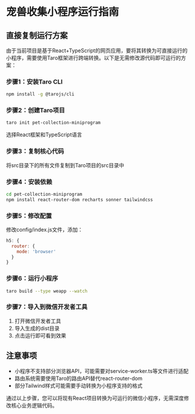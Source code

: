 # 宠兽收集小程序运行指南

## 直接复制运行方案

由于当前项目是基于React+TypeScript的网页应用，要将其转换为可直接运行的小程序，需要使用Taro框架进行跨端转换。以下是无需修改源代码即可运行的方案：

### 步骤1：安装Taro CLI
```bash
npm install -g @tarojs/cli
```

### 步骤2：创建Taro项目
```bash
taro init pet-collection-miniprogram
```
选择React框架和TypeScript语言

### 步骤3：复制核心代码
将src目录下的所有文件复制到Taro项目的src目录中

### 步骤4：安装依赖
```bash
cd pet-collection-miniprogram
npm install react-router-dom recharts sonner tailwindcss
```

### 步骤5：修改配置
修改config/index.js文件，添加：
```javascript
h5: {
  router: {
    mode: 'browser'
  }
}
```

### 步骤6：运行小程序
```bash
taro build --type weapp --watch
```

### 步骤7：导入到微信开发者工具
1. 打开微信开发者工具
2. 导入生成的dist目录
3. 点击运行即可看到效果

## 注意事项
- 小程序不支持部分浏览器API，可能需要对service-worker.ts等文件进行适配
- 路由系统需要使用Taro的路由API替代react-router-dom
- 部分Tailwind样式可能需要手动转换为小程序支持的格式

通过以上步骤，您可以将现有React项目转换为可运行的微信小程序，无需深度修改核心业务逻辑代码。